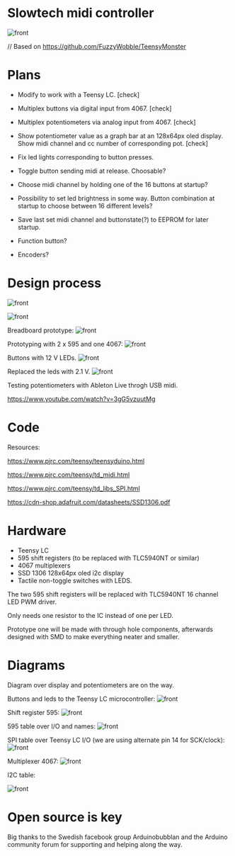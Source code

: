 # Slowtech midi controller

![front](https://github.com/Imbecillen/midi-controller-2.0/blob/master/source/Render_01.jpg)

// Based on https://github.com/FuzzyWobble/TeensyMonster


# Plans

- Modify to work with a Teensy LC. [check]

- Multiplex buttons via digital input from 4067. [check]

- Multiplex potentiometers via analog input from 4067. [check]

- Show potentiometer value as a graph bar at an 128x64px oled display. Show midi channel and cc number of corresponding pot. [check]

- Fix led lights corresponding to button presses.

- Toggle button sending midi at release. Choosable? 

- Choose midi channel by holding one of the 16 buttons at startup?

- Possibility to set led brightness in some way. Button combination at startup to choose between 16 different levels?

- Save last set midi channel and buttonstate(?) to EEPROM for later startup. 

- Function button?

- Encoders?

# Design process

![front](https://github.com/Imbecillen/midi-controller-2.0/blob/master/source/2017-02-21%2009.27.03.jpg)

![front](https://github.com/Imbecillen/midi-controller-2.0/blob/master/source/Render.JPG)

Breadboard prototype:
![front](https://github.com/Imbecillen/slowtech_midi_controller/blob/master/hardware/Breadboard.jpg)

Prototyping with 2 x 595 and one 4067:
![front](https://github.com/Imbecillen/midi-controller-2.0/blob/master/hardware/designprocess/IMG_3610.JPG)

Buttons with 12 V LEDs.
![front](https://github.com/Imbecillen/midi-controller-2.0/blob/master/hardware/designprocess/IMG_3611.JPG)

Replaced the leds with 2.1 V.
![front](https://github.com/Imbecillen/midi-controller-2.0/blob/master/hardware/designprocess/IMG_3682.JPG)

Testing potentiometers with Ableton Live throgh USB midi.

https://www.youtube.com/watch?v=3gG5vzuutMg

# Code

Resources:

https://www.pjrc.com/teensy/teensyduino.html

https://www.pjrc.com/teensy/td_midi.html

https://www.pjrc.com/teensy/td_libs_SPI.html

https://cdn-shop.adafruit.com/datasheets/SSD1306.pdf

# Hardware

- Teensy LC
- 595 shift registers (to be replaced with TLC5940NT or similar)
- 4067 multiplexers
- SSD 1306 128x64px oled i2c display
- Tactile non-toggle switches with LEDS. 

The two 595 shift registers will be replaced with TLC5940NT 16 channel LED PWM driver. 

Only needs one resistor to the IC instead of one per LED.

Prototype one will be made with through hole components, afterwards designed with SMD to make everything neater and smaller.


# Diagrams

Diagram over display and potentiometers are on the way.


Buttons and leds to the Teensy LC microcontroller:
![front](https://github.com/Imbecillen/midi-controller-2.0/blob/master/hardware/Buttons_leds_diagram.jpg)


Shift register 595: 
![front](https://github.com/Imbecillen/slowtech_midi_controller/blob/master/hardware/595_cascade.png)


595 table over I/O and names:
![front](https://github.com/Imbecillen/slowtech_midi_controller/blob/master/hardware/595_tabel.png)


SPI table over Teensy LC I/O (we are using alternate pin 14 for SCK/clock): 
![front](https://github.com/Imbecillen/slowtech_midi_controller/blob/master/hardware/Teensy%20SPI.png)


Multiplexer 4067:
![front](https://github.com/Imbecillen/slowtech_midi_controller/blob/master/hardware/cd4067.png)


I2C table:

![front](https://github.com/Imbecillen/slowtech_midi_controller/blob/master/hardware/Teensy%20i2c.png)


# Open source is key

Big thanks to the Swedish facebook group Arduinobubblan and the Arduino community forum for supporting and helping along the way.
